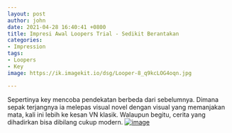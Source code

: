```yaml
---
layout: post
author: john
date: 2021-04-28 16:40:41 +0800
title: Impresi Awal Loopers Trial - Sedikit Berantakan
categories:
- Impression
tags:
- Loopers
- Key
image: https://ik.imagekit.io/dsg/Looper-8_q9kcLOG4oqn.jpg

---
```

Sepertinya key mencoba pendekatan berbeda dari sebelumnya. Dimana sepak terjangnya ia melepas visual novel dengan visual yang memanjakan mata, kali ini lebih ke kesan VN klasik. Walaupun begitu, cerita yang dihadirkan bisa dibilang cukup modern.
<a href="https://ik.imagekit.io/dsg/Looper-4_ei-_uLF-Tic-.jpg" class="glightbox">
<img src="https://ik.imagekit.io/dsg/Looper-4_ei-_uLF-Tic-.jpg" alt="image" /></a>


